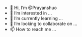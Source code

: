 - 👋 Hi, I’m @Prayanshuo
- 👀 I’m interested in ...
- 🌱 I’m currently learning ...
- 💞️ I’m looking to collaborate on ...
- 📫 How to reach me ...

<!---
Prayanshuo/Prayanshuo is a ✨ special ✨ repository because its `README.md` (this file) appears on your GitHub profile.
You can click the Preview link to take a look at your changes.
--->
